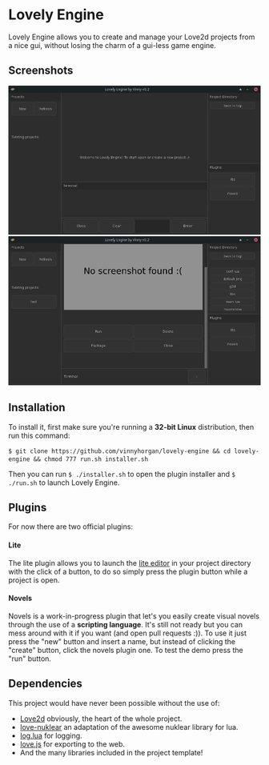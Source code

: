 # Lovely Engine

Lovely Engine allows you to create and manage your Love2d projects from a nice gui, without losing the charm of a gui-less game engine.

## Screenshots

![screenshot1.png](screenshot1.png)
![screenshot2.png](screenshot2.png)

## Installation

To install it, first make sure you're running a **32-bit Linux** distribution, then run this command:

```
$ git clone https://github.com/vinnyhorgan/lovely-engine && cd lovely-engine && chmod 777 run.sh installer.sh
```

Then you can run ```$ ./installer.sh``` to open the plugin installer and ```$ ./run.sh``` to launch Lovely Engine.

## Plugins

For now there are two official plugins:

#### Lite

The lite plugin allows you to launch the [lite editor](https://github.com/rxi/lite) in your project directory with the click of a button, to do so simply press the plugin button while a project is open.

#### Novels

Novels is a work-in-progress plugin that let's you easily create visual novels through the use of a **scripting language**. It's still not ready but you can mess around with it if you want (and open pull requests :)). To use it just press the "new" button and insert a name, but instead of clicking the "create" button, click the novels plugin one. To test the demo press the "run" button.

## Dependencies

This project would have never been possible without the use of:
- [Love2d](https://love2d.org) obviously, the heart of the whole project.
- [love-nuklear](https://github.com/keharriso/love-nuklear) an adaptation of the awesome nuklear library for lua.
- [log.lua](https://github.com/rxi/log.lua) for logging.
- [love.js](https://github.com/Davidobot/love.js) for exporting to the web.
- And the many libraries included in the project template!
